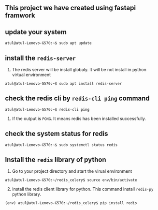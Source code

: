 ## This project we have created using fastapi framwork

## update your system

```
atul@atul-Lenovo-G570:~$ sudo apt update

```

## install the `redis-server`
1. The redis server will be install globaly. It will be not install in python virtual environment
```
atul@atul-Lenovo-G570:~$ sudo apt install redis-server

```

## check the redis cli by `redis-cli ping` command

```
atul@atul-Lenovo-G570:~$ redis-cli ping

```

1. If the output is `PONG`. It means redis has been installed successfully.


## check the system status for redis

```
atul@atul-Lenovo-G570:~$ sudo systemctl status redis

```

## Install the `redis` library of python
1. Go to your project directory and start the virual environment
```
atul@atul-Lenovo-G570:~/redis_celery$ source env/bin/activate

```

2. Install the redis client library for python. This command install `redis-py` python library.

```
(env) atul@atul-Lenovo-G570:~/redis_celery$ pip install redis

```